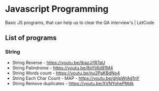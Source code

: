 # Javascript Programming

Basic JS programs, that can help us to clear the QA interview's | LetCode

## List of programs

### String

- String Reverse - https://youtu.be/IbazJi1R7aU
- String Palindrome - https://youtu.be/8sYij6d91M4
- String Words count - https://youtu.be/nu2PaKBdNo4
- String Each Char Count - MAP - https://youtu.be/ghIpWrAd1nY
- String Remove duplicates - https://youtu.be/XVNYohePMdk
